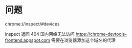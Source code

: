 # 问题
chrome://inspect/#devices

inspect 返回 404
国内网络无法访问 https://chrome-devtools-frontend.appspot.com
需要在浏览器添加这个域名的代理